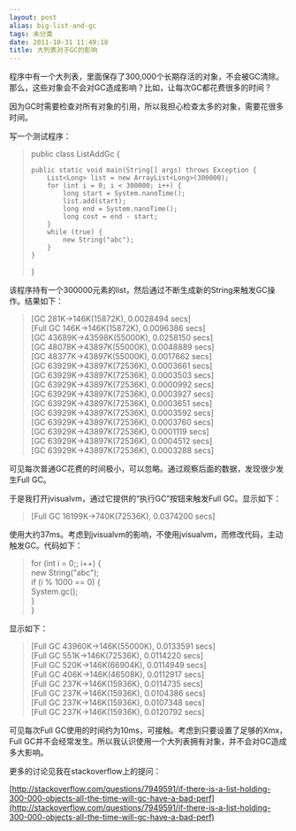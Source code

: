 ```yaml
---
layout: post
alias: big-list-and-gc
tags: 未分类
date: 2011-10-31 11:49:18
title: 大列表对于GC的影响
---
```


程序中有一个大列表，里面保存了300,000个长期存活的对象，不会被GC清除。那么，这些对象会不会对GC造成影响？比如，让每次GC都花费很多的时间？

因为GC时需要检查对所有对象的引用，所以我担心检查太多的对象，需要花很多时间。

<span id="more-539"></span>
<p>写一个测试程序：

> public class ListAddGc { 
> 
>     public static void main(String[] args) throws Exception {     
>         List<Long> list = new ArrayList<Long>(300000);      
>         for (int i = 0; i < 300000; i++) {      
>             long start = System.nanoTime();      
>             list.add(start);      
>             long end = System.nanoTime();      
>             long cost = end - start;      
>         }      
>         while (true) {      
>             new String("abc");      
>         }      
>     }      
> }

该程序持有一个300000元素的list，然后通过不断生成新的String来触发GC操作。结果如下：

> [GC 281K->146K(15872K), 0.0028494 secs]     
> [Full GC 146K->146K(15872K), 0.0096386 secs]      
> [GC 43689K->43598K(55000K), 0.0258150 secs]      
> [GC 48078K->43897K(55000K), 0.0048889 secs]      
> [GC 48377K->43897K(55000K), 0.0017662 secs]      
> [GC 63929K->43897K(72536K), 0.0003661 secs]      
> [GC 63929K->43897K(72536K), 0.0003503 secs]      
> [GC 63929K->43897K(72536K), 0.0000992 secs]      
> [GC 63929K->43897K(72536K), 0.0003927 secs]      
> [GC 63929K->43897K(72536K), 0.0003651 secs]      
> [GC 63929K->43897K(72536K), 0.0003592 secs]      
> [GC 63929K->43897K(72536K), 0.0003760 secs]      
> [GC 63929K->43897K(72536K), 0.0001119 secs]      
> [GC 63929K->43897K(72536K), 0.0004512 secs]      
> [GC 63929K->43897K(72536K), 0.0003288 secs]

可见每次普通GC花费的时间极小，可以忽略。通过观察后面的数据，发现很少发生Full GC。

于是我打开jvisualvm，通过它提供的“执行GC”按钮来触发Full GC。显示如下：

> [Full GC 16199K->740K(72536K), 0.0374200 secs]

使用大约37ms。考虑到jvisualvm的影响，不使用jvisualvm，而修改代码，主动触发GC。代码如下：

> for (int i = 0;; i++) {     
>     new String("abc");      
>     if (i % 1000 == 0) {      
>         System.gc();      
>     }      
> }

显示如下：

> [Full GC 43960K->146K(55000K), 0.0133591 secs]     
> [Full GC 551K->146K(72536K), 0.0114220 secs]      
> [Full GC 520K->146K(66904K), 0.0114949 secs]      
> [Full GC 406K->146K(46508K), 0.0112917 secs]      
> [Full GC 237K->146K(15936K), 0.0114735 secs]      
> [Full GC 237K->146K(15936K), 0.0104386 secs]      
> [Full GC 237K->146K(15936K), 0.0107348 secs]      
> [Full GC 237K->146K(15936K), 0.0120792 secs]

可见每次Full GC使用的时间约为10ms，可接触。考虑到只要设置了足够的Xmx，Full GC并不会经常发生。所以我认识使用一个大列表拥有对象，并不会对GC造成多大影响。

更多的讨论见我在stackoverflow上的提问：

[http://stackoverflow.com/questions/7949591/if-there-is-a-list-holding-300-000-objects-all-the-time-will-gc-have-a-bad-perf](http://stackoverflow.com/questions/7949591/if-there-is-a-list-holding-300-000-objects-all-the-time-will-gc-have-a-bad-perf)
